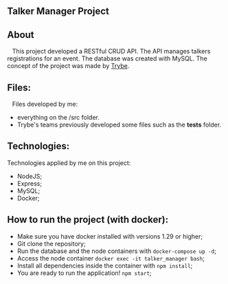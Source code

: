 ## Talker Manager Project

## About
&nbsp;&nbsp; This project developed a RESTful CRUD API. The API manages talkers registrations for an event. The database was created with MySQL. The concept of the project was made by [Trybe](https://www.betrybe.com/).
	
## Files:
&nbsp;&nbsp; Files developed by me:
- everything on the /src folder.
- Trybe's teams previously developed some files such as the __tests__ folder.

## Technologies:
Technologies applied by me on this project:
- NodeJS;
- Express;
- MySQL;
- Docker;

## How to run the project (with docker):
- Make sure you have docker installed with versions 1.29 or higher;
- Git clone the repository;
- Run the database and the node containers with `docker-compose up -d`;
- Access the node container `docker exec -it talker_manager bash`; 
- Install all dependencies inside the container with `npm install`;
- You are ready to run the application! `npm start`; 


